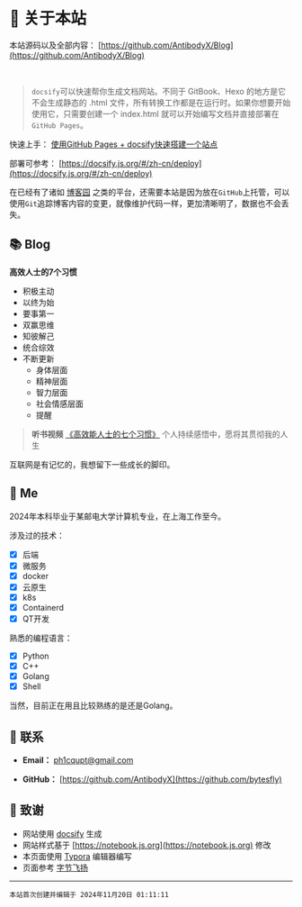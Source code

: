 # 🎉 关于本站

本站源码以及全部内容： [https://github.com/AntibodyX/Blog](https://github.com/AntibodyX/Blog)

<img src="https://img.shields.io/github/stars/AntibodyX/Blog" data-origin="https://img.shields.io/github/stars/AntibodyX/Blog" alt=""> 
<img src="https://img.shields.io/github/forks/AntibodyX/Blog" data-origin="https://img.shields.io/github/forks/AntibodyX/Blog" alt="">
<img src="https://img.shields.io/github/license/AntibodyX/Blog" data-origin="https://img.shields.io/github/license/AntibodyX/Blog" alt="">

> `docsify`可以快速帮你生成文档网站。不同于 GitBook、Hexo 的地方是它不会生成静态的 .html 文件，所有转换工作都是在运行时。如果你想要开始使用它，只需要创建一个 index.html 就可以开始编写文档并直接部署在`GitHub Pages`。

快速上手： [使用GitHub Pages + docsify快速搭建一个站点](https://www.cnblogs.com/bytesfly/p/github-pages-docsify.html)

部署可参考： [https://docsify.js.org/#/zh-cn/deploy](https://docsify.js.org/#/zh-cn/deploy)  

在已经有了诸如 [博客园](https://www.cnblogs.com/bytesfly) 之类的平台，还需要本站是因为放在`GitHub`上托管，可以使用`Git`追踪博客内容的变更，就像维护代码一样，更加清晰明了，数据也不会丢失。

## 📚 Blog

**高效人士的7个习惯** 
- 积极主动
- 以终为始
- 要事第一
- 双赢思维
- 知彼解己
- 统合综效
- 不断更新 
  - 身体层面
  - 精神层面
  - 智力层面
  - 社会情感层面
  - 提醒

> **听书视频** [《高效能人士的七个习惯》](https://www.bilibili.com/video/BV16E411M7Tm/?spm_id_from=333.999.0.0&vd_source=63a769e42c762dea19c142e7dad94d0a) 个人持续感悟中，愿将其贯彻我的人生




互联网是有记忆的，我想留下一些成长的脚印。


## 🐼 Me

2024年本科毕业于某邮电大学计算机专业，在上海工作至今。  

涉及过的技术：  
- [x] 后端
- [x] 微服务
- [x] docker
- [x] 云原生
- [x] k8s
- [x] Containerd
- [x] QT开发

熟悉的编程语言：  
- [x] Python
- [x] C++
- [x] Golang
- [x] Shell

当然，目前正在用且比较熟练的是还是Golang。


## 💌 联系

- **Email：** ph1cqupt@gmail.com

- **GitHub：** [https://github.com/AntibodyX](https://github.com/bytesfly)


## 🍋 致谢

- 网站使用 [docsify](https://docsify.js.org/#/zh-cn/) 生成
- 网站样式基于 [https://notebook.js.org](https://notebook.js.org) 修改
- 本页面使用 [Typora](https://www.typora.io/) 编辑器编写
- 页面参考 [字节飞扬](https://github.com/bytesfly/blog)


---

`本站首次创建并编辑于 2024年11月20日 01:11:11`